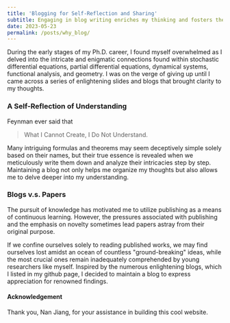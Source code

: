 ```yaml
---
title: 'Blogging for Self-Reflection and Sharing'
subtitle: Engaging in blog writing enriches my thinking and fosters the exchange of knowledge.
date: 2023-05-23
permalink: /posts/why_blog/
---
```




During the early stages of my Ph.D. career, I found myself overwhelmed as I delved into the intricate and enigmatic connections found within stochastic differential equations, partial differential equations, dynamical systems, functional analysis, and geometry. I was on the verge of giving up until I came across a series of enlightening slides and blogs that brought clarity to my thoughts. 

<!-- After graduation, I decided to maintain a blog to record my thoughts. I believe writing blogs has a few clear advantages. -->



### A Self-Reflection of Understanding

Feynman ever said that 

> What I Cannot Create, I Do Not Understand.

Many intriguing formulas and theorems may seem deceptively simple solely based on their names, but their true essence is revealed when we meticulously write them down and analyze their intricacies step by step. Maintaining a blog not only helps me organize my thoughts but also allows me to delve deeper into my understanding.

### Blogs v.s. Papers

The pursuit of knowledge has motivated me to utilize publishing as a means of continuous learning. However, the pressures associated with publishing and the emphasis on novelty sometimes lead papers astray from their original purpose.

<!-- : solve problems using appropriate tools or interpretations. The varying interpretations of what is considered "appropriate" ultimately contribute to the overwhelming volume of publications in the world {% cite slowed_science %}. -->


If we confine ourselves solely to reading published works, we may find ourselves lost amidst an ocean of countless "ground-breaking" ideas, while the most crucial ones remain inadequately comprehended by young researchers like myself. Inspired by the numerous enlightening blogs, which I listed in my github page, I decided to maintain a blog to express appreciation for renowned findings. 

<!-- My Blogs may not generate new knowledge, but rather devote to disseminating the seldom-explored paths discovered by others.  -->

<!-- ### Knowledge Sharing

I am not generating new knowledge, but rather devoted to disseminating the seldom-explored paths discovered by others. I believe that valuable pathways deserve acknowledgment from a broader audience through various mediums like textbooks, publications, and blogs. Over the course of China's millennia-long history, countless invaluable customs have been lost simply due to insufficient awareness. -->


#### Acknowledgement

Thank you, Nan Jiang, for your assistance in building this cool website.
